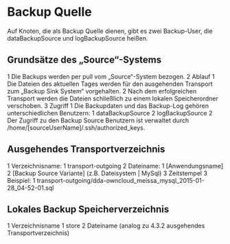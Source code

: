 # Backup Quelle
Auf Knoten, die als Backup Quelle dienen, gibt es zwei Backup-User, die dataBackupSource und logBackupSource heißen.

## Grundsätze des „Source“-Systems 
 1 Die Backups werden per pull vom „Source“-System bezogen.
 2 Ablauf
   1 Die Dateien des aktuellen Tages werden für den ausgehenden Transport zum „Backup Sink System“ vorgehalten.
   2 Nach dem erfolgreichen Transport werden die Dateien schließlich zu einem lokalen Speicherordner verschoben.
 3 Zugriff
   1 Die Backupdaten und das Backup-Log gehören unterschiedlichen Benutzern:
     1 dataBackupSource
     2 logBackupSource
   2 Der Zugriff zu den Backup Source Benutzern ist verwaltet durch /home/[sourceUserName]/.ssh/authorized_keys.

## Ausgehendes Transportverzeichnis
 1 Verzeichnisname: 
   1 transport-outgoing
 2 Dateiname: 
   1 [Anwendungsname]
   2 [Backup Source Variante] (z.B. Dateisystem | MySql)
   3 Zeitstempel
 3 Beispiel:
   1 transport-outgoing/dda-owncloud_meissa_mysql_2015-01-28_04-52-01.sql

## Lokales Backup Speicherverzeichnis
 1 Verzeichnisname
   1 store
 2 Dateiname (analog zu 4.3.2  ausgehendes Transportverzeichnis)